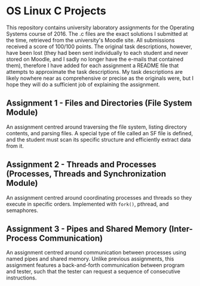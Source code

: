# OS Linux C Projects
This repository contains university laboratory assignments for the Operating Systems course of 2016.
The .c files are the exact solutions I submitted at the time, retrieved from the university's Moodle site. All submissions received a score of 100/100 points.
The original task descriptions, however, have been lost (they had been sent individually to each student and never stored on Moodle, and I sadly no longer have the e-mails that contained them), therefore I have added for each assignment a README file that attempts to approximate the task descriptions.
My task descriptions are likely nowhere near as comprehensive or precise as the originals were, but I hope they will do a sufficient job of explaining the assignment.

## Assignment 1 - Files and Directories (File System Module)
An assignment centred around traversing the file system, listing directory contents, and parsing files.
A special type of file called an SF file is defined, and the student must scan its specific structure and efficiently extract data from it.

## Assignment 2 - Threads and Processes (Processes, Threads and Synchronization Module)
An assignment centred around coordinating processes and threads so they execute in specific orders.
Implemented with `fork()`, pthread, and semaphores.

## Assignment 3 - Pipes and Shared Memory (Inter-Process Communication)
An assignment centred around communication between processes using named pipes and shared memory.
Unlike previous assignments, this assignment features a back-and-forth communication between program and tester, such that the tester can request a sequence of consecutive instructions.